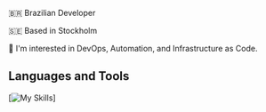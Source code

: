 🇧🇷 Brazilian Developer

🇸🇪 Based in Stockholm 

👀 I'm interested in DevOps, Automation, and Infrastructure as Code.


## Languages and Tools
[![My Skills](https://skillicons.dev/icons?i=linux,redhat,debian,githubactions,jenkins,java,github,gitlab,bitbucket,python,py,bash,terraform,azure,gcp,kubernetes,docker,debian,vim,vscode,go,elasticsearch,grafana,prometheus,git,matlab,arduino&perline=3&theme=light)]
